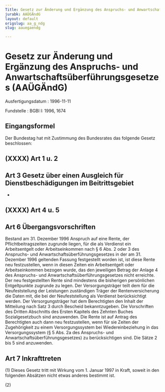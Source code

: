 ```yaml
---
Title: Gesetz zur Änderung und Ergänzung des Anspruchs- und Anwartschaftsüberführungsgesetzes
jurabk: AAÜGÄndG
layout: default
origslug: aa_g_ndg
slug: aauegaendg

---
```


# Gesetz zur Änderung und Ergänzung des Anspruchs- und Anwartschaftsüberführungsgesetzes (AAÜGÄndG)

Ausfertigungsdatum
:   1996-11-11

Fundstelle
:   BGBl I: 1996, 1674



## Eingangsformel

Der Bundestag hat mit Zustimmung des Bundesrates das folgende Gesetz
beschlossen:


## (XXXX) Art 1 u. 2



## Art 3 Gesetz über einen Ausgleich für Dienstbeschädigungen im Beitrittsgebiet

-


## (XXXX) Art 4 u. 5



## Art 6 Übergangsvorschriften

Bestand am 31. Dezember 1996 Anspruch auf eine Rente, der
Pflichtbeitragszeiten zugrunde liegen, für die als Verdienst ein
Arbeitsentgelt oder Arbeitseinkommen nach § 6 Abs. 2 oder 3 des
Anspruchs- und Anwartschaftsüberführungsgesetzes in der am 31.
Dezember 1996 geltenden Fassung festgestellt worden ist, ist diese
Rente neu festzustellen, wenn in diesen Zeiten ein Arbeitsentgelt oder
Arbeitseinkommen bezogen wurde, das den jeweiligen Betrag der Anlage 4
des Anspruchs- und Anwartschaftsüberführungsgesetzes nicht erreichte.
Der neu festgestellten Rente sind mindestens die bisherigen
persönlichen Entgeltpunkte zugrunde zu legen. Der Versorgungsträger
teilt dem für die Neufeststellung der Leistungen zuständigen Träger
der Rentenversicherung die Daten mit, die bei der Neufeststellung als
Verdienst berücksichtigt werden. Der Versorgungsträger hat dem
Berechtigten den Inhalt der Mitteilung nach Satz 3 durch Bescheid
bekanntzugeben. Die Vorschriften des Dritten Abschnitts des Ersten
Kapitels des Zehnten Buches Sozialgesetzbuch sind anzuwenden. Die
Rente ist auf Antrag des Berechtigten auch dann neu festzustellen,
wenn für sie Zeiten der Zugehörigkeit zu einem Versorgungssystem bei
Wiedereinbeziehung in das Versorgungssystem (§ 5 Abs. 2a des
Anspruchs- und Anwartschaftsüberführungsgesetzes) zu berücksichtigen
sind. Die Sätze 2 bis 5 sind anzuwenden.


## Art 7 Inkrafttreten

(1) Dieses Gesetz tritt mit Wirkung vom 1. Januar 1997 in Kraft,
soweit in den folgenden Absätzen nicht etwas anderes bestimmt ist.

(2)

